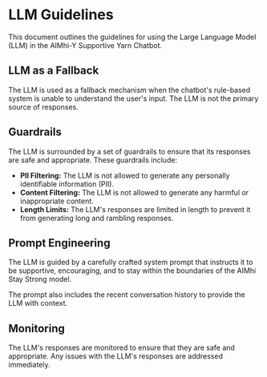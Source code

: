 # LLM Guidelines

This document outlines the guidelines for using the Large Language Model (LLM) in the AIMhi-Y Supportive Yarn Chatbot.

## LLM as a Fallback

The LLM is used as a fallback mechanism when the chatbot's rule-based system is unable to understand the user's input. The LLM is not the primary source of responses.

## Guardrails

The LLM is surrounded by a set of guardrails to ensure that its responses are safe and appropriate. These guardrails include:

*   **PII Filtering:** The LLM is not allowed to generate any personally identifiable information (PII).
*   **Content Filtering:** The LLM is not allowed to generate any harmful or inappropriate content.
*   **Length Limits:** The LLM's responses are limited in length to prevent it from generating long and rambling responses.

## Prompt Engineering

The LLM is guided by a carefully crafted system prompt that instructs it to be supportive, encouraging, and to stay within the boundaries of the AIMhi Stay Strong model.

The prompt also includes the recent conversation history to provide the LLM with context.

## Monitoring

The LLM's responses are monitored to ensure that they are safe and appropriate. Any issues with the LLM's responses are addressed immediately.
